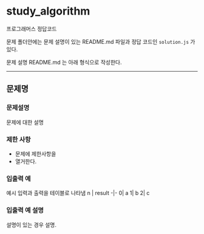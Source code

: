 # study_algorithm

프로그래머스 정답코드

문제 폴더안에는 문제 설명이 있는 README.md 파일과 정답 코드인 `solution.js` 가 있다.

문제 설명 README.md 는 아래 형식으로 작성한다.

---

## 문제명

### 문제설명

문제에 대한 설명

### 제한 사항

- 문제에 제한사항을
- 열거한다.

### 입출력 예

예시 입력과 출력을 테이블로 나타냄
n | result
-|-
0| a
1| b
2| c

### 입출력 예 설명

설명이 있는 경우 설명.
